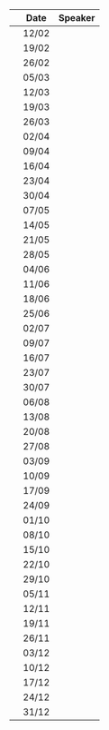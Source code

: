 |  | Date   | Speaker |  
| --- | --- | --- |  
|  | 12/02 |  |  
|  | 19/02 |  |  
|  | 26/02 |  |  
|  | 05/03 |  |  
|  | 12/03 |  |  
|  | 19/03 |  |  
|  | 26/03 |  |  
|  | 02/04 |  |  
|  | 09/04 |  |  
|  | 16/04 |  |  
|  | 23/04 |  |  
|  | 30/04 |  |  
|  | 07/05 |  |  
|  | 14/05 |  |  
|  | 21/05 |  |  
|  | 28/05 |  |  
|  | 04/06 |  |  
|  | 11/06 |  |  
|  | 18/06 |  |  
|  | 25/06 |  |  
|  | 02/07 |  |  
|  | 09/07 |  |  
|  | 16/07 |  |  
|  | 23/07 |  |  
|  | 30/07 |  |  
|  | 06/08 |  |  
|  | 13/08 |  |  
|  | 20/08 |  |  
|  | 27/08 |  |  
|  | 03/09 |  |  
|  | 10/09 |  |  
|  | 17/09 |  |  
|  | 24/09 |  |  
|  | 01/10 |  |  
|  | 08/10 |  |  
|  | 15/10 |  |  
|  | 22/10 |  |  
|  | 29/10 |  |  
|  | 05/11 |  |  
|  | 12/11 |  |  
|  | 19/11 |  |  
|  | 26/11 |  |  
|  | 03/12 |  |  
|  | 10/12 |  |  
|  | 17/12 |  |  
|  | 24/12 |  |  
|  | 31/12 |  |
